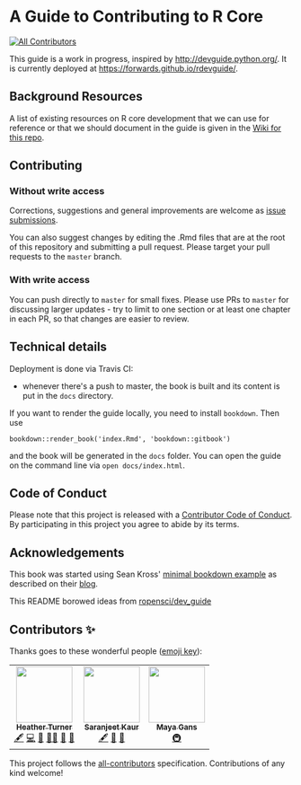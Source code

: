 # A Guide to Contributing to R Core
<!-- ALL-CONTRIBUTORS-BADGE:START - Do not remove or modify this section -->
[![All Contributors](https://img.shields.io/badge/all_contributors-3-orange.svg?style=flat-square)](#contributors-)
<!-- ALL-CONTRIBUTORS-BADGE:END -->

This guide is a work in progress, inspired by http://devguide.python.org/. It is currently deployed at https://forwards.github.io/rdevguide/.

## Background Resources

A list of existing resources on R core development that we can use for reference or that we should document in the guide is given in the [Wiki for this repo](https://github.com/forwards/rdevguide/wiki).

## Contributing

### Without write access

Corrections, suggestions and general improvements are welcome as [issue submissions](https://github.com/forwards/rdevguide/issues/new).

You can also suggest changes by editing the .Rmd files that are at the root of this repository and submitting a pull request. Please target your pull requests to the `master` branch.

### With write access

You can push directly to `master` for small fixes. Please use PRs to `master` for discussing larger updates - try to limit to one section or at least one chapter in each PR, so that changes are easier to review.

## Technical details

Deployment is done via Travis CI:

- whenever there's a push to master, the book is built and its content is put in the `docs` directory.

If you want to render the guide locally, you need to install `bookdown`. Then use 

```bookdown::render_book('index.Rmd', 'bookdown::gitbook')```

and the book will be generated in the `docs` folder. You can open the guide on the command line via `open docs/index.html`.

## Code of Conduct

Please note that this project is released with a [Contributor Code of Conduct](https://github.com/forwards/rdevguide/blob/master/CONDUCT.md).
By participating in this project you agree to abide by its terms.

## Acknowledgements

This book was started using Sean Kross' [minimal bookdown example](https://github.com/seankross/bookdown-start) as described on their [blog](http://seankross.com/2016/11/17/How-to-Start-a-Bookdown-Book.html).

This README borowed ideas from [ropensci/dev_guide](https://github.com/forwards/first-contributions)

## Contributors ✨

Thanks goes to these wonderful people ([emoji key](https://allcontributors.org/docs/en/emoji-key)):

<!-- ALL-CONTRIBUTORS-LIST:START - Do not remove or modify this section -->
<!-- prettier-ignore-start -->
<!-- markdownlint-disable -->
<table>
  <tr>
    <td align="center"><a href="https://www.heatherturner.net/"><img src="https://avatars.githubusercontent.com/u/3343008?v=4?s=100" width="100px;" alt=""/><br /><sub><b>Heather Turner</b></sub></a><br /><a href="#content-hturner" title="Content">🖋</a> <a href="https://github.com/r-devel/rdevguide/commits?author=hturner" title="Code">💻</a> <a href="#maintenance-hturner" title="Maintenance">🚧</a> <a href="#mentoring-hturner" title="Mentoring">🧑‍🏫</a> <a href="#projectManagement-hturner" title="Project Management">📆</a> <a href="https://github.com/r-devel/rdevguide/pulls?q=is%3Apr+reviewed-by%3Ahturner" title="Reviewed Pull Requests">👀</a></td>
    <td align="center"><a href="https://saranjeetkaur.github.io/About-Me/"><img src="https://avatars.githubusercontent.com/u/28556616?v=4?s=100" width="100px;" alt=""/><br /><sub><b>Saranjeet Kaur</b></sub></a><br /><a href="#content-SaranjeetKaur" title="Content">🖋</a> <a href="https://github.com/r-devel/rdevguide/commits?author=SaranjeetKaur" title="Documentation">📖</a> <a href="#ideas-SaranjeetKaur" title="Ideas, Planning, & Feedback">🤔</a></td>
    <td align="center"><a href="http://maya.rbind.io"><img src="https://avatars.githubusercontent.com/u/6053906?v=4?s=100" width="100px;" alt=""/><br /><sub><b>Maya Gans</b></sub></a><br /><a href="#infra-MayaGans" title="Infrastructure (Hosting, Build-Tools, etc)">🚇</a></td>
  </tr>
</table>

<!-- markdownlint-restore -->
<!-- prettier-ignore-end -->

<!-- ALL-CONTRIBUTORS-LIST:END -->

This project follows the [all-contributors](https://github.com/all-contributors/all-contributors) specification. Contributions of any kind welcome!